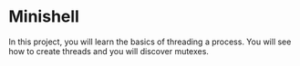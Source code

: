 # Minishell
In this project, you will learn the basics of threading a process. You will see how to create threads and you will discover mutexes.
